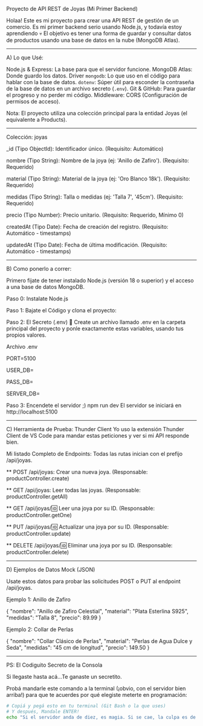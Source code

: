 Proyecto de API REST de Joyas (Mi Primer Backend)

Holaa! Este es mi proyecto para crear una API REST de gestión de un comercio. Es mi primer backend serio usando Node.js, y todavía estoy aprendiendo 💀 
El objetivo es tener una forma de guardar y consultar datos de productos usando una base de datos en la nube (MongoDB Atlas).

-----------------------------------------------------------------------------------------------------------------------------------------------------------------------------

A) Lo que Usé:

Node.js & Express: La base para que el servidor funcione.
MongoDB Atlas: Donde guardo los datos.
Driver `mongodb`: Lo que uso en el código para hablar con la base de datos.
`dotenv`: Súper útil para esconder la contraseña de la base de datos en un archivo secreto (`.env`).
Git & GitHub: Para guardar el progreso y no perder mi código.
Middleware: CORS (Configuración de permisos de acceso).

Nota: El proyecto utiliza una colección principal para la entidad Joyas (el equivalente a Products).

-----------------------------------------------------------------------------------------------------------------------------------------------------------------------------
Colección: joyas 

_id (Tipo ObjectId): Identificador único. (Requisito: Automático)

nombre (Tipo String): Nombre de la joya (ej: 'Anillo de Zafiro'). (Requisito: Requerido)

material (Tipo String): Material de la joya (ej: 'Oro Blanco 18k'). (Requisito: Requerido)

medidas (Tipo String): Talla o medidas (ej: 'Talla 7', '45cm'). (Requisito: Requerido)

precio (Tipo Number): Precio unitario. (Requisito: Requerido, Mínimo 0)

createdAt (Tipo Date): Fecha de creación del registro. (Requisito: Automático - timestamps)

updatedAt (Tipo Date): Fecha de última modificación. (Requisito: Automático - timestamps)


-----------------------------------------------------------------------------------------------------------------------------------------------------------------------------
B) Como ponerlo a correr:


Primero fijate de tener instalado Node.js (versión 18 o superior) y el acceso a una base de datos MongoDB.

Paso 0: Instalate Node.js 

Paso 1: Bajate el Código y clona el proyecto:

Paso 2: El Secreto (.env) 🤫
Create un archivo llamado .env en la carpeta principal del proyecto y ponle exactamente estas variables, usando tus propios valores.

Archivo .env

PORT=5100

USER_DB=

PASS_DB=

SERVER_DB=

Paso 3: Encendete el servidor ;)
npm run dev
El servidor se iniciará en http://localhost:5100

-----------------------------------------------------------------------------------------------------------------------------------------------------------------------------
C) Herramienta de Prueba: Thunder Client
Yo uso la extensión Thunder Client de VS Code para mandar estas peticiones y ver si mi API responde bien.

Mi listado Completo de Endpoints:
Todas las rutas inician con el prefijo /api/joyas.

** POST /api/joyas: Crear una nueva joya. (Responsable: productController.create)

** GET /api/joyas: Leer todas las joyas. (Responsable: productController.getAll)

** GET /api/joyas/:id: Leer una joya por su ID. (Responsable: productController.getOne)

** PUT /api/joyas/:id: Actualizar una joya por su ID. (Responsable: productController.update)

** DELETE /api/joyas/:id: Eliminar una joya por su ID. (Responsable: productController.delete)



-----------------------------------------------------------------------------------------------------------------------------------------------------------------------------
D) Ejemplos de Datos Mock (JSON)

Usate estos datos para probar las solicitudes POST o PUT al endpoint /api/joyas.

Ejemplo 1: Anillo de Zafiro

{
  "nombre": "Anillo de Zafiro Celestial",
  "material": "Plata Esterlina S925",
  "medidas": "Talla 8",
  "precio": 89.99
}


Ejemplo 2: Collar de Perlas

{
  "nombre": "Collar Clásico de Perlas",
  "material": "Perlas de Agua Dulce y Seda",
  "medidas": "45 cm de longitud",
  "precio": 149.50
}



_____________________________________________________________________________________________________________________________________________________________________________
PS: El Codiguito Secreto de la Consola

Si llegaste hasta acá...Te ganaste un secretito.

Probá mandarle este comando a la terminal (¡obvio, con el servidor bien arriba!) para que te acuerdes por qué elegiste meterte en programación:

```bash
# Copiá y pegá esto en tu terminal (Git Bash o la que uses)
# Y después, Mandale ENTER!
echo "Si el servidor anda de diez, es magia. Si se cae, la culpa es de Cthulhu."
